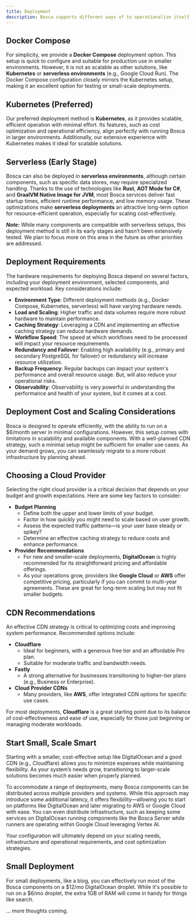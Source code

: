 ```yaml
---
title: Deployment
description: Bosca supports different ways of to operationalize itself.
---
```


## **Docker Compose**
For simplicity, we provide a **Docker Compose** deployment option. This setup is quick to configure and suitable for
production use in smaller environments. However, it is not as scalable as other solutions, like **Kubernetes** or
**serverless environments** (e.g., Google Cloud Run). The Docker Compose configuration closely mirrors the Kubernetes
setup, making it an excellent option for testing or small-scale deployments.

## **Kubernetes (Preferred)**
Our preferred deployment method is **Kubernetes**, as it provides scalable, efficient operation with minimal effort.
Its features, such as cost optimization and operational efficiency, align perfectly with running Bosca in larger
environments. Additionally, our extensive experience with Kubernetes makes it ideal for scalable solutions.

## **Serverless (Early Stage)**
Bosca can also be deployed in **serverless environments**, although certain components, such as specific data stores,
may require specialized handling. Thanks to the use of technologies like **Rust**, **AOT Mode for C#**, and **GraalVM
Native Image for JVM**, most Bosca services deliver fast startup times, efficient runtime performance, and low memory
usage. These optimizations make **serverless deployments** an attractive long-term option for resource-efficient operation,
especially for scaling cost-effectively.

**_Note:_** While many components are compatible with serverless setups, this deployment method is still in its early stages
and hasn’t been extensively tested. We plan to focus more on this area in the future as other priorities are addressed.


## Deployment Requirements

The hardware requirements for deploying Bosca depend on several factors, including your deployment environment, selected
components, and expected workload. Key considerations include:

- **Environment Type**: Different deployment methods (e.g., Docker Compose, Kubernetes, serverless) will have varying
  hardware needs.
- **Load and Scaling**: Higher traffic and data volumes require more robust hardware to maintain performance.
- **Caching Strategy**: Leveraging a CDN and implementing an effective caching strategy can reduce hardware demands.
- **Workflow Speed**: The speed at which workflows need to be processed will impact your resource requirements.
- **Redundancy and Failover**: Enabling high availability (e.g., primary and secondary PostgreSQL for failover) or
  redundancy will increase resource utilization.
- **Backup Frequency**: Regular backups can impact your system's performance and overall resource usage.  But, will
  also reduce your operational risks.
- **Observability**: Observability is very powerful in understanding the performance and health of your system, but
  it comes at a cost.

## Deployment Cost and Scaling Considerations

Bosca is designed to operate efficiently, with the ability to run on a $6/month server in minimal configurations. However, this
setup comes with limitations in scalability and available components. With a well-planned CDN strategy, such a minimal
setup might be sufficient for smaller use cases. As your demand grows, you can seamlessly migrate to a more robust
infrastructure by planning ahead.

## Choosing a Cloud Provider

Selecting the right cloud provider is a critical decision that depends on your budget and growth expectations. Here are
some key factors to consider:

- **Budget Planning**
    - Define both the upper and lower limits of your budget.
    - Factor in how quickly you might need to scale based on user growth.
    - Assess the expected traffic patterns—is your user base steady or spikey?
    - Determine an effective caching strategy to reduce costs and enhance performance.
- **Provider Recommendations**
    - For new and smaller-scale deployments, **DigitalOcean** is highly recommended for its straightforward pricing and
      affordable offerings.
    - As your operations grow, providers like **Google Cloud** or **AWS** offer competitive pricing, particularly if you
      can commit to multi-year agreements. These are great for long-term scaling but may not fit smaller budgets.

## CDN Recommendations

An effective CDN strategy is critical to optimizing costs and improving system performance. Recommended options include:

- **Cloudflare**
    - Ideal for beginners, with a generous free tier and an affordable Pro plan.
    - Suitable for moderate traffic and bandwidth needs.
- **Fastly**
    - A strong alternative for businesses transitioning to higher-tier plans (e.g., Business or Enterprise).
- **Cloud Provider CDNs**
    - Many providers, like **AWS**, offer integrated CDN options for specific use cases.

For most deployments, **Cloudflare** is a great starting point due to its balance of cost-effectiveness and ease of use, especially for those just beginning or managing moderate workloads.

## Start Small, Scale Smart

Starting with a smaller, cost-effective setup like DigitalOcean and a good CDN (e.g., Cloudflare) allows you to minimize
expenses while maintaining flexibility. As your system’s needs grow, transitioning to larger-scale solutions becomes much
easier when properly planned.

To accommodate a range of deployments, many Bosca components can be distributed across multiple providers and systems.
While this approach may introduce some additional latency, it offers flexibility—allowing you to start on platforms like
DigitalOcean and later migrating to AWS or Google Cloud with ease. You can even distribute infrastructure, such as
keeping some services on DigitalOcean running components like the Bosca Server while runners are operating within
Google Cloud leveraging Vertex AI.

Your configuration will ultimately depend on your scaling needs, infrastructure and operational requirements, and cost
optimization strategies.

## Small Deployment

For small deployments, like a blog, you can effectively run most of the Bosca components on a $12/mo DigitalOcean
droplet.  While it's possible to run on a \$6/mo droplet, the extra 1GB of RAM will come in handy for things like 
search.



... more thoughts coming.

